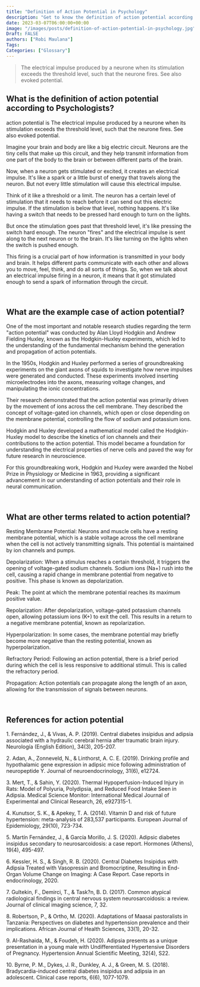 ```yaml
---
title: "Definition of Action Potential in Psychology"
description: "Get to know the definition of action potential according to psychologists."
date: 2023-03-07T06:00:00+00:00
image: "/images/posts/definition-of-action-potential-in-psychology.jpg"
Draft: FALSE
authors: ["Robi Maulana"]
Tags: 
Categories: ["Glossary"]
---
```






> The electrical impulse produced by a neurone when its stimulation exceeds the threshold level, such that the neurone fires. See also evoked potential.

## What is the definition of action potential according to Psychologists?

action potential is The electrical impulse produced by a neurone when its stimulation exceeds the threshold level, such that the neurone fires. See also evoked potential.

Imagine your brain and body are like a big electric circuit. Neurons are the tiny cells that make up this circuit, and they help transmit information from one part of the body to the brain or between different parts of the brain.

Now, when a neuron gets stimulated or excited, it creates an electrical impulse. It's like a spark or a little burst of energy that travels along the neuron. But not every little stimulation will cause this electrical impulse.

Think of it like a threshold or a limit. The neuron has a certain level of stimulation that it needs to reach before it can send out this electric impulse. If the stimulation is below that level, nothing happens. It's like having a switch that needs to be pressed hard enough to turn on the lights.

But once the stimulation goes past that threshold level, it's like pressing the switch hard enough. The neuron "fires" and the electrical impulse is sent along to the next neuron or to the brain. It's like turning on the lights when the switch is pushed enough.

This firing is a crucial part of how information is transmitted in your body and brain. It helps different parts communicate with each other and allows you to move, feel, think, and do all sorts of things. So, when we talk about an electrical impulse firing in a neuron, it means that it got stimulated enough to send a spark of information through the circuit.

 

## What are the example case of action potential?

One of the most important and notable research studies regarding the term "action potential" was conducted by Alan Lloyd Hodgkin and Andrew Fielding Huxley, known as the Hodgkin-Huxley experiments, which led to the understanding of the fundamental mechanism behind the generation and propagation of action potentials.

In the 1950s, Hodgkin and Huxley performed a series of groundbreaking experiments on the giant axons of squids to investigate how nerve impulses were generated and conducted. These experiments involved inserting microelectrodes into the axons, measuring voltage changes, and manipulating the ionic concentrations.

Their research demonstrated that the action potential was primarily driven by the movement of ions across the cell membrane. They described the concept of voltage-gated ion channels, which open or close depending on the membrane potential, controlling the flow of sodium and potassium ions.

Hodgkin and Huxley developed a mathematical model called the Hodgkin-Huxley model to describe the kinetics of ion channels and their contributions to the action potential. This model became a foundation for understanding the electrical properties of nerve cells and paved the way for future research in neuroscience.

For this groundbreaking work, Hodgkin and Huxley were awarded the Nobel Prize in Physiology or Medicine in 1963, providing a significant advancement in our understanding of action potentials and their role in neural communication.

 

## What are other terms related to action potential?

Resting Membrane Potential: Neurons and muscle cells have a resting membrane potential, which is a stable voltage across the cell membrane when the cell is not actively transmitting signals. This potential is maintained by ion channels and pumps.

Depolarization: When a stimulus reaches a certain threshold, it triggers the opening of voltage-gated sodium channels. Sodium ions (Na+) rush into the cell, causing a rapid change in membrane potential from negative to positive. This phase is known as depolarization.

Peak: The point at which the membrane potential reaches its maximum positive value.

Repolarization: After depolarization, voltage-gated potassium channels open, allowing potassium ions (K+) to exit the cell. This results in a return to a negative membrane potential, known as repolarization.

Hyperpolarization: In some cases, the membrane potential may briefly become more negative than the resting potential, known as hyperpolarization.

Refractory Period: Following an action potential, there is a brief period during which the cell is less responsive to additional stimuli. This is called the refractory period.

Propagation: Action potentials can propagate along the length of an axon, allowing for the transmission of signals between neurons.

 

## References for action potential

1\. Fernández, J., & Vivas, A. P. (2019). Central diabetes insipidus and adipsia associated with a hydraulic cerebral hernia after traumatic brain injury. Neurología (English Edition), 34(3), 205-207.

2\. Adan, A., Zonneveld, N., & Linthorst, A. C. E. (2019). Drinking profile and hypothalamic gene expression in adipsic mice following administration of neuropeptide Y. Journal of neuroendocrinology, 31(6), e12724.

3\. Mert, T., & Sahin, Y. (2020). Thermal Hypoperfusion-Induced Injury in Rats: Model of Polyuria, Polydipsia, and Reduced Food Intake Seen in Adipsia. Medical Science Monitor: International Medical Journal of Experimental and Clinical Research, 26, e927315-1.

4\. Kunutsor, S. K., & Apekey, T. A. (2014). Vitamin D and risk of future hypertension: meta-analysis of 283,537 participants. European Journal of Epidemiology, 29(10), 723-734.

5\. Martín Fernández, J., & García Morillo, J. S. (2020). Adipsic diabetes insipidus secondary to neurosarcoidosis: a case report. Hormones (Athens), 19(4), 495-497.

6\. Kessler, H. S., & Singh, R. B. (2020). Central Diabetes Insipidus with Adipsia Treated with Vasopressin and Bromocriptine, Resulting in End-Organ Volume Change on Imaging: A Case Report. Case reports in endocrinology, 2020.

7\. Gultekin, F., Demirci, T., & Task?n, B. D. (2017). Common atypical radiological findings in central nervous system neurosarcoidosis: a review. Journal of clinical imaging science, 7, 32.

8\. Robertson, P., & Ortho, M. (2020). Adaptations of Maasai pastoralists in Tanzania: Perspectives on diabetes and hypertension prevalence and their implications. African Journal of Health Sciences, 33(1), 20-32.

9\. Al-Rashaida, M., & Foudeh, H. (2020). Adipsia presents as a unique presentation in a young male with Undifferentiated Hypertensive Disorders of Pregnancy. Hypertension Annual Scientific Meeting, 32(4), S22.

10\. Byrne, P. M., Dykes, J. R., Dunkley, A. J., & Green, M. S. (2018). Bradycardia-induced central diabetes insipidus and adipsia in an adolescent. Clinical case reports, 6(6), 1077-1079.
